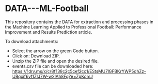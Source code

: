 # DATA---ML-Football
This repository contains the DATA for extraction and processing phases in the Machine Learning Applied to Professional Football: Performance Improvement and Results Prediction article.

To download attachments:

- Select the arrow on the green Code button.
- Click on: Download ZIP.
- Unzip the ZIP file and open the desired file.
- events.csv file can be downloaded here: https://1drv.ms/x/c/8f138c2c5cef2cc1/EStsMU7lGFBKrYWP5dhZz-UBqxif6vf1ZlJ7W-w2lAh8Fg?e=ZpKomJ


